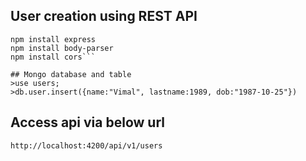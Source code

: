 ## User creation using REST API
```npm install mongoose --save
npm install express
npm install body-parser
npm install cors```

## Mongo database and table
>use users;
>db.user.insert({name:"Vimal", lastname:1989, dob:"1987-10-25"})
```
## Access api via below url
```http://localhost:4200/api/v1/users```

